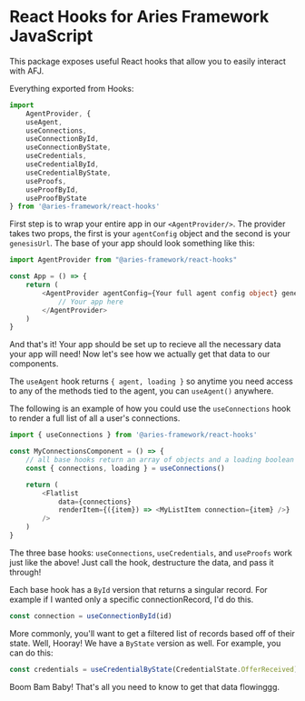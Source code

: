 # React Hooks for Aries Framework JavaScript

This package exposes useful React hooks that allow you to easily interact with AFJ.

Everything exported from Hooks:

```ts
import
	AgentProvider, {
	useAgent,
	useConnections,
	useConnectionById,
	useConnectionByState,
	useCredentials,
	useCredentialById,
	useCredentialByState,
	useProofs,
	useProofById,
	useProofByState
} from '@aries-framework/react-hooks'
```

First step is to wrap your entire app in our `<AgentProvider/>`. The provider takes two props, the first is your `agentConfig` object and the second is your `genesisUrl`. The base of your app should look something like this:

```ts
import AgentProvider from "@aries-framework/react-hooks"

const App = () => {
	return (
		<AgentProvider agentConfig={Your full agent config object} genesisUrl={Your genesis url} >
			// Your app here
		</AgentProvider>
	)
}
```

And that's it! Your app should be set up to recieve all the necessary data your app will need! Now let's see how we actually get that data to our components.

The `useAgent` hook returns `{ agent, loading }` so anytime you need access to any of the methods tied to the agent, you can `useAgent()` anywhere.

The following is an example of how you could use the `useConnections` hook to render a full list of all a user's connections.

```ts
import { useConnections } from '@aries-framework/react-hooks'

const MyConnectionsComponent = () => {
	// all base hooks return an array of objects and a loading boolean
	const { connections, loading } = useConnections()

	return (
		<Flatlist
			data={connections}
			renderItem={({item}) => <MyListItem connection={item} />}
		/>
	)
}
```

The three base hooks: `useConnections`, `useCredentials`, and `useProofs` work just like the above! Just call the hook, destructure the data, and pass it through!

Each base hook has a `ById` version that returns a singular record. For example if I wanted only a specific connectionRecord, I'd do this.
```ts
const connection = useConnectionById(id)
```

More commonly, you'll want to get a filtered list of records based off of their state. Well, Hooray! We have a `ByState` version as well. For example, you can do this:
```ts
const credentials = useCredentialByState(CredentialState.OfferReceived)
```

Boom Bam Baby!
That's all you need to know to get that data flowinggg.
